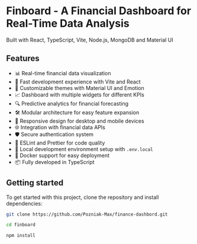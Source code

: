 # Finboard - A Financial Dashboard for Real-Time Data Analysis

Built with React, TypeScript, Vite, Node.js, MongoDB and Material UI

## Features

- 📊 Real-time financial data visualization
- 🚀 Fast development experience with Vite and React
- 🎨 Customizable themes with Material UI and Emotion
- 📈 Dashboard with multiple widgets for different KPIs
- 🔍 Predictive analytics for financial forecasting
- 🛠️ Modular architecture for easy feature expansion
- 📱 Responsive design for desktop and mobile devices
- 🌐 Integration with financial data APIs
- 🛡️ Secure authentication system
- 📝 ESLint and Prettier for code quality
- 💾 Local development environment setup with `.env.local`
- 🐳 Docker support for easy deployment
- 📦 Fully developed in TypeScript

## Getting started

To get started with this project, clone the repository and install dependencies:

```bash
git clone https://github.com/Pozniak-Max/finance-dashbord.git

cd finboard

npm install
